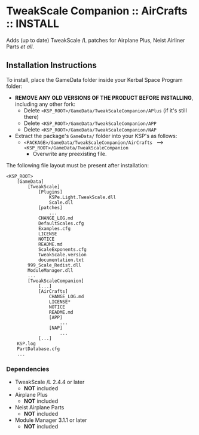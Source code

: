 # TweakScale Companion :: AirCrafts :: INSTALL

Adds (up to date) TweakScale /L patches for Airplane Plus, Neist Airliner Parts *et all*.


## Installation Instructions

To install, place the GameData folder inside your Kerbal Space Program folder:

* **REMOVE ANY OLD VERSIONS OF THE PRODUCT BEFORE INSTALLING**, including any other fork:
	+ Delete `<KSP_ROOT>/GameData/TweakScaleCompanion/APlus` (if it's still there)
	+ Delete `<KSP_ROOT>/GameData/TweakScaleCompanion/APP`
	+ Delete `<KSP_ROOT>/GameData/TweakScaleCompanion/NAP`
* Extract the package's `GameData/` folder into your KSP's as follows:
	+ `<PACKAGE>/GameData/TweakScaleCompanion/AirCrafts ` --> `<KSP_ROOT>/GameData/TweakScaleCompanion`
		- Overwrite any preexisting file.

The following file layout must be present after installation:

```
<KSP_ROOT>
	[GameData]
		[TweakScale]
			[Plugins]
				KSPe.Light.TweakScale.dll
				Scale.dll
			[patches]
				...
			CHANGE_LOG.md
			DefaultScales.cfg
			Examples.cfg
			LICENSE
			NOTICE
			README.md
			ScaleExponents.cfg
			TweakScale.version
			documentation.txt
		999_Scale_Redist.dll
		ModuleManager.dll
		...
		[TweakScaleCompanion]
			[...]
			[AirCrafts]
				CHANGE_LOG.md
				LICENSE*
				NOTICE
				README.md
				[APP]
					...
				[NAP]
					...
			[...]
	KSP.log
	PartDatabase.cfg
	...
```


### Dependencies

* TweakScale /L 2.4.4 or later
	+ **NOT** included
* Airplane Plus
	+ **NOT** included 
* Neist Airplane Parts
	+ **NOT** included 
* Module Manager 3.1.1 or later
	+ **NOT** included
